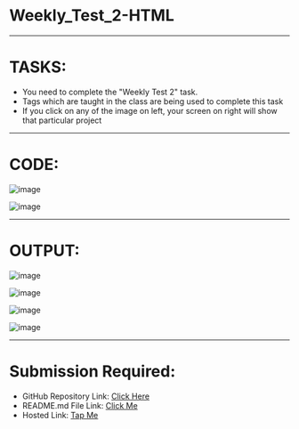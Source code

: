 # Weekly_Test_2-HTML
---
# TASKS:
- You need to complete the "Weekly Test 2" task.
- Tags which are taught in the class are being used to complete this task
- If you click on any of the image on left, your screen on right will  show that particular project
---
# CODE:

![image](https://github.com/Abhishek-Sharma-007/Weekly_Test_2-HTML/assets/84591804/37d727dd-5fec-4815-a692-2212901c3141)

![image](https://github.com/Abhishek-Sharma-007/Weekly_Test_2-HTML/assets/84591804/c7a78baa-e4ef-4813-b308-7725155bc9b7)

---
# OUTPUT:

![image](https://github.com/Abhishek-Sharma-007/Weekly_Test_2-HTML/assets/84591804/1860b2e8-2c87-49ac-99fa-75a4ccd64334)

![image](https://github.com/Abhishek-Sharma-007/Weekly_Test_2-HTML/assets/84591804/9cf418da-99e7-4a7a-896f-addef3a37b9b)

![image](https://github.com/Abhishek-Sharma-007/Weekly_Test_2-HTML/assets/84591804/55d6fb59-08f7-46d3-8bbb-c176284815ad)

![image](https://github.com/Abhishek-Sharma-007/Weekly_Test_2-HTML/assets/84591804/6d048fb6-3875-47f1-a7b6-8d96afed1cc7)

---
# Submission Required:
- GitHub Repository Link: [Click Here](https://github.com/Abhishek-Sharma-007/Weekly_Test_2-HTML)
- README.md File Link: [Click Me](https://github.com/Abhishek-Sharma-007/Weekly_Test_2-HTML/blob/master/README.md)  
- Hosted Link: [Tap Me](https://abhishek-sharma-007.github.io/Weekly_Test_2-HTML/)
